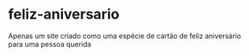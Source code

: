 # feliz-aniversario
Apenas um site criado como uma espécie de cartão de feliz aniversário para uma pessoa querida
